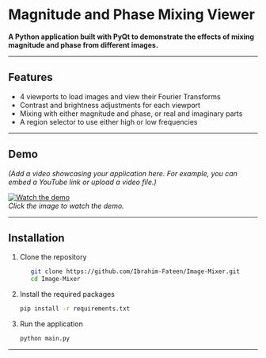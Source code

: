 # Magnitude and Phase Mixing Viewer

**A Python application built with PyQt to demonstrate the effects of mixing magnitude and phase from different images.**

---
## Features
- 4 viewports to load images and view their Fourier Transforms
- Contrast and brightness adjustments for each viewport
- Mixing with either magnitude and phase, or real and imaginary parts
- A region selector to use either high or low frequencies

---
## Demo

*(Add a video showcasing your application here. For example, you can embed a YouTube link or upload a video file.)*

[![Watch the demo](https://img.youtube.com/vi/your-video-id/maxresdefault.jpg)](https://www.youtube.com/watch?v=your-video-id)  
*Click the image to watch the demo.*

---
## Installation

1. Clone the repository
   ```bash
      git clone https://github.com/Ibrahim-Fateen/Image-Mixer.git
      cd Image-Mixer
   ```
2. Install the required packages
   ```bash
   pip install -r requirements.txt
   ```
3. Run the application
   ```bash
   python main.py
   ```

---
